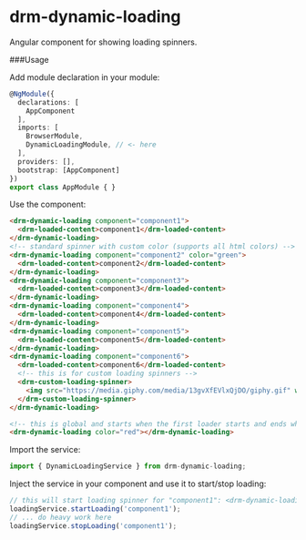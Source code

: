 # drm-dynamic-loading

Angular component for showing loading spinners.

###Usage

Add module declaration in your module:

```typescript
@NgModule({
  declarations: [
    AppComponent
  ],
  imports: [
    BrowserModule,
    DynamicLoadingModule, // <- here
  ],
  providers: [],
  bootstrap: [AppComponent]
})
export class AppModule { }
```

Use the component:

```html
<drm-dynamic-loading component="component1">
  <drm-loaded-content>component1</drm-loaded-content>
</drm-dynamic-loading>
<!-- standard spinner with custom color (supports all html colors) -->
<drm-dynamic-loading component="component2" color="green">
  <drm-loaded-content>component2</drm-loaded-content>
</drm-dynamic-loading>
<drm-dynamic-loading component="component3">
  <drm-loaded-content>component3</drm-loaded-content>
</drm-dynamic-loading>
<drm-dynamic-loading component="component4">
  <drm-loaded-content>component4</drm-loaded-content>
</drm-dynamic-loading>
<drm-dynamic-loading component="component5">
  <drm-loaded-content>component5</drm-loaded-content>
</drm-dynamic-loading>
<drm-dynamic-loading component="component6">
  <drm-loaded-content>component6</drm-loaded-content>
  <!-- this is for custom loading spinners -->
  <drm-custom-loading-spinner>
    <img src="https://media.giphy.com/media/13gvXfEVlxQjDO/giphy.gif" width="100">
  </drm-custom-loading-spinner>
</drm-dynamic-loading>

<!-- this is global and starts when the first loader starts and ends when the last loader ends -->
<drm-dynamic-loading color="red"></drm-dynamic-loading>
```

Import the service:

```typescript
import { DynamicLoadingService } from drm-dynamic-loading;
```

Inject the service in your component and use it to start/stop loading:

```typescript
// this will start loading spinner for "component1": <drm-dynamic-loading component="component1">
loadingService.startLoading('component1');
// ... do heavy work here
loadingService.stopLoading('component1');
```
